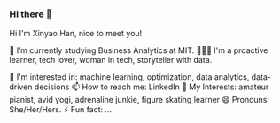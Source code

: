 ### Hi there 👋

<!--
**XinyaoHan/XinyaoHan** is a ✨ _special_ ✨ repository because its `README.md` (this file) appears on your GitHub profile.

Here are some ideas to get you started:

- 🔭 I’m currently working on ...
- 🌱 I’m currently learning ...
- 👯 I’m looking to collaborate on ...
- 🤔 I’m looking for help with ...
- 💬 Ask me about ...
- 📫 How to reach me: ...
- 😄 Pronouns: ...
- ⚡ Fun fact: ...
-->

Hi I'm Xinyao Han, nice to meet you!

:school: I’m currently studying Business Analytics at MIT. 
🙋🏻‍♀️ I'm a proactive learner, tech lover, woman in tech, storyteller with data.

🌱 I'm interested in: machine learning, optimization, data analytics, data-driven decisions
📫 How to reach me: LinkedIn
💛 My Interests: amateur pianist, avid yogi, adrenaline junkie, figure skating learner
😄 Pronouns: She/Her/Hers.
⚡ Fun fact: ...
